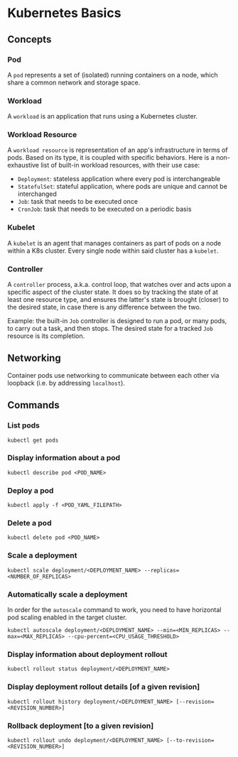 # Kubernetes Basics

## Concepts
### Pod
A ```pod``` represents a set of (isolated) running containers on a node, which share a common network and storage space.

### Workload
A ```workload``` is an application that runs using a Kubernetes cluster.

### Workload Resource
A ```workload resource``` is representation of an app's infrastructure in terms of pods. Based on its type, it is coupled with specific behaviors. Here is a non-exhaustive list of built-in workload resources, with their use case:

- ```Deployment```: stateless application where every pod is interchangeable
- ```StatefulSet```: stateful application, where pods are unique and cannot be interchanged
- ```Job```: task that needs to be executed once
- ```CronJob```: task that needs to be executed on a periodic basis

### Kubelet
A ```kubelet``` is an agent that manages containers as part of pods on a node within a K8s cluster. Every single node within said cluster has a ```kubelet```.

### Controller
A ```controller``` process, a.k.a. control loop, that watches over and acts upon a specific aspect of the cluster state. It does so by tracking the state of at least one resource type, and ensures the latter's state is brought (closer) to the desired state, in case there is any difference between the two.

Example: the built-in ```Job``` controller is designed to run a pod, or many pods, to carry out a task, and then stops. The desired state for a tracked ```Job``` resource is its completion.

## Networking
Container pods use networking to communicate between each other via loopback (i.e. by addressing ```localhost```).

## Commands
### List pods
```
kubectl get pods
```

### Display information about a pod
```
kubectl describe pod <POD_NAME>
```

### Deploy a pod
```
kubectl apply -f <POD_YAML_FILEPATH>
```

### Delete a pod
```
kubectl delete pod <POD_NAME>
```

### Scale a deployment
```
kubectl scale deployment/<DEPLOYMENT_NAME> --replicas=<NUMBER_OF_REPLICAS>
```

### Automatically scale a deployment
In order for the ```autoscale``` command to work, you need to have horizontal pod scaling enabled in the target cluster.

```
kubectl autoscale deployment/<DEPLOYMENT_NAME> --min=<MIN_REPLICAS> --max=<MAX_REPLICAS> --cpu-percent=<CPU_USAGE_THRESHOLD>
```

### Display information about deployment rollout
```
kubectl rollout status deployment/<DEPLOYMENT_NAME>
```

### Display deployment rollout details [of a given revision]
```
kubectl rollout history deployment/<DEPLOYMENT_NAME> [--revision=<REVISION_NUMBER>]
```

### Rollback deployment [to a given revision]
```
kubectl rollout undo deployment/<DEPLOYMENT_NAME> [--to-revision=<REVISION_NUMBER>]
```